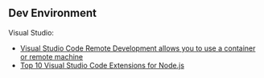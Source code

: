 ## Dev Environment

Visual Studio:
- [Visual Studio Code Remote Development allows you to use a container or remote machine](https://www.hanselman.com/blog/VisualStudioCodeRemoteDevelopmentMayChangeEverything.aspx)
- [Top 10 Visual Studio Code Extensions for Node.js](https://developer.okta.com/blog/2019/05/08/top-vs-code-extensions-for-nodejs-developers)
